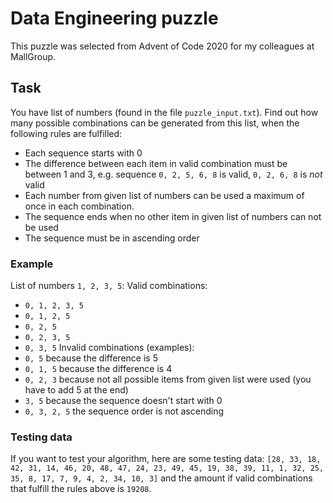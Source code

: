 # Data Engineering puzzle

This puzzle was selected from Advent of Code 2020 for my colleagues at MallGroup.

## Task
You have list of numbers (found in the file `puzzle_input.txt`). Find out how many possible combinations can be generated from this list, when the following rules are fulfilled:
* Each sequence starts with 0
* The difference between each item in valid combination must be between 1 and 3, e.g. sequence `0, 2, 5, 6, 8` is valid, `0, 2, 6, 8` is *not* valid
* Each number from given list of numbers can be used a maximum of once in each combination.
* The sequence ends when no other item in given list of numbers can not be used
* The sequence must be in ascending order

### Example
List of numbers `1, 2, 3, 5`:
Valid combinations:
* `0, 1, 2, 3, 5`
* `0, 1, 2, 5`
* `0, 2, 5`
* `0, 2, 3, 5`
* `0, 3, 5`
Invalid combinations (examples):
* `0, 5` because the difference is 5
* `0, 1, 5` because the difference is 4
* `0, 2, 3` because not all possible items from given list were used (you have to add 5 at the end)
* `3, 5` because the sequence doesn't start with 0
* `0, 3, 2, 5` the sequence order is not ascending

### Testing data
If you want to test your algorithm, here are some testing data:
`[28, 33, 18, 42, 31, 14, 46, 20, 48, 47, 24, 23, 49, 45, 19, 38, 39, 11, 1, 32, 25, 35, 8, 17, 7, 9, 4, 2, 34, 10, 3]`
and the amount if valid combinations that fulfill the rules above is `19208`. 
